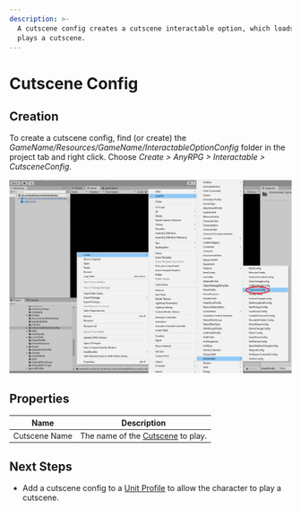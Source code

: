 ```yaml
---
description: >-
  A cutscene config creates a cutscene interactable option, which loads and
  plays a cutscene.
---
```


# Cutscene Config

## Creation

To create a cutscene config, find (or create) the _GameName/Resources/GameName/InteractableOptionConfig_ folder in the project tab and right click.  Choose _Create > AnyRPG > Interactable > CutsceneConfig_.

![](<../../.gitbook/assets/image (100).png>)

## Properties

| Name          | Description                                         |
| ------------- | --------------------------------------------------- |
| Cutscene Name | The name of the [Cutscene](../cutscene.md) to play. |

## Next Steps

* Add a cutscene config to a [Unit Profile](../unit-profile.md) to allow the character to play a cutscene.
